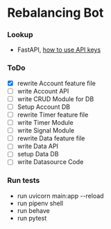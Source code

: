 # Rebalancing Bot


### Lookup
- FastAPI, [how to use API keys](https://nilsdebruin.medium.com/fastapi-authentication-revisited-enabling-api-key-authentication-122dc5975680)

### ToDo
- [x] rewrite Account feature file
- [ ] write Account API
- [ ] write CRUD Module for DB
- [ ] Setup Account DB
- [ ] rewrite Timer feature file
- [ ] write Timer Module
- [ ] write Signal Module
- [ ] rewrite Data feature file
- [ ] write Data API
- [ ] setup Data DB
- [ ] write Datasource Code

### Run tests
- run uvicorn main:app --reload
- run pipenv shell
- run behave
- run pytest